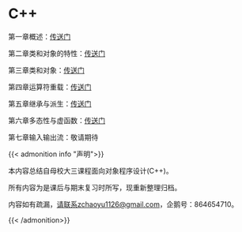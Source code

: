 # C++


第一章概述：[传送门](http://zchaoyu1126/2022/07/cpp-ch1/)

第二章类和对象的特性：[传送门](http://zchaoyu1126/2022/07/cpp-ch2/)

第三章类和对象：[传送门](http://zchaoyu1126/2022/07/cpp-ch3/)

第四章运算符重载：[传送门](http://zchaoyu1126/2022/07/cpp-ch4/)

第五章继承与派生：[传送门](http://zchaoyu1126/2022/07/cpp-ch5/)

第六章多态性与虚函数：[传送门](http://zchaoyu1126/2022/07/cpp-ch6/)

第七章输入输出流：敬请期待

{{< admonition info "声明">}}

本内容总结自母校大三课程面向对象程序设计(C++)。

所有内容为是课后与期末复习时所写，现重新整理归档。

内容如有疏漏，请联系zchaoyu1126@gmail.com，企鹅号：864654710。

{{< /admonition>}}
